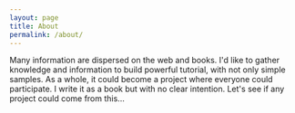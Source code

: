 ```yaml
---
layout: page
title: About
permalink: /about/
---
```


Many information are dispersed on the web and books. I'd like to gather knowledge and information to build powerful tutorial, with not only simple samples.
As a whole, it could become a project where everyone could participate.
I write it as a book but with no clear intention.
Let's see if any project could come from this...
